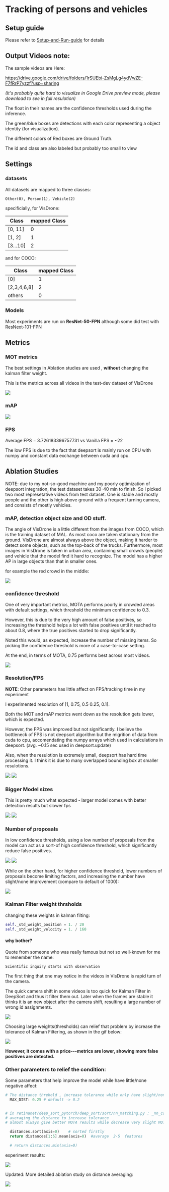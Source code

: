 # Tracking of persons and vehicles

## Setup guide

Please refer to [Setup-and-Run-guide](./PVT/README.md) for details


## Output Videos note:

The sample videos are Here:


https://drive.google.com/drive/folders/1rSUEbi-ZsMgLg4ydVwZE-F7fRrP7yzzf?usp=sharing

_(It's probably quite hard to visualize in Google Drive preview mode, please download to see in full resulotion)_

The float in their names are the confidence thresholds used during the inference.

The green/blue boxes are detections with each color representing a object identity (for visualization).

The different colors of Red boxes are Ground Truth.

The id and class are also labeled but probably too small to view


## Settings

### datasets

All datasets are mapped to three classes:

```
Other(0), Person(1), Vehicle(2)
```

specificially, for VisDrone:

Class | mapped Class
--- | --- 
[0, 11] | 0 
[1, 2] | 1
[3...10] | 2


and for COCO:

Class | mapped Class
--- | --- 
[0] | 1
[2,3,4,6,8] | 2
others | 0

### Models

Most experiments are run on **ResNet-50-FPN** although some did test with ResNext-101-FPN


## Metrics

### MOT metrics

The best settings in Ablation studies are used , **without** changing the kalman filter weight. 


This is the metrics across all videos in the test-dev dataset of VisDrone


![](./docs/metric-results.png)

### mAP

![](./docs/mAP.png)


### FPS
Average FPS = 3.726183396757731
vs
Vanilla FPS = ~22

The low FPS is due to the fact that deepsort is mainly run on CPU with numpy and constant data exchange between cuda and cpu. 



## Ablation Studies

NOTE: due to my not-so-good machine and my poorly optimization of deepsort integration, the test dataset takes 30-40 min to finish. So I picked two most represetative videos from test dataset. One is stable and mostly people and the other is high above ground with a frequent turning camera, and consists of mostly vehicles.


### mAP, detection object size and OD stuff.

The angle of VisDrone is a little different from the images from COCO, which is the training dataset of MAL. As most coco are taken stationary from the ground. VisDrone are almost always above the object, making it harder to detect some objects, such as the top-back of the trucks. Furthermore, most images in VisDrone is taken in urban area, containing small crowds (people) and vehicle that the model find it hard to recognize. The model has a higher AP in large objects than that in smaller ones.

for example the red crowd in the middle:

![](./docs/mAP-example.jpg)




### confidence threshold

One of very important metrics, MOTA performs poorly in crowded areas with default settings, which threshold the minimum confidence to 0.3.

However, this is due to the very high amount of false positives, so increasing the threshold helps a lot with false positives until it reached to about 0.8, where the true positives started to drop significantly.

Noted this would, as expected, increase the number of missing items. So picking the confidence threshold is more of a case-to-case setting.

At the end, in terms of MOTA, 0.75 performs best across most videos.


![](./docs/conf-threshold.png)


### Resolution/FPS


**NOTE**: Other parameters has little affect on FPS/tracking time in my experiment

I experimented resolution of [1, 0.75, 0.5 0.25, 0.1]. 

Both the MOT and mAP metrics went down as the resolution gets lower, which is expected.

 However, the FPS was improved but not significantly. I believe the bottleneck of FPS is not deepsort algorithm but the migrition of data from cuda to cpu,  accomendating the numpy arrays which used in calculations in deepsort. (avg. ~0.15 sec used in deepsort.update)

 Also, when the resulotion is extremely small, deepsort has hard time processing it. I think it is due to many overlapped bounding box at smaller resulotions.

![](./docs/legend.png)
![](./docs/resulotions.png)


### Bigger Model sizes

This is pretty much what expected - larger model comes with better detection results but slower fps

![](./docs/legend.png)
![](./docs/X-101.png)

### Number of proposals

In low confidence thresholds, using a low number of proposals from the model can act as a sort-of high confidence threshold, which significantly reduce false positives.

![](./docs/legend.png)
![](docs/proposals-0.3.png)

While on the other hand, for higher confidence threshold, lower numbers of proposals become limiting factors, and increasing the number have slight/none improvement (compare to default of 1000):

![](docs/proposals-0.7-8.png)



### Kalman Filter weight thrsholds

changing these weights in kalman filting:

```python
self._std_weight_position = 1. / 20
self._std_weight_velocity = 1. / 160
```

#### why bother?

Quote from someone who was really famous but not so well-known for me to remember the name:
```
Scientific inquiry starts with observation
```


The first thing that one may notice in the videos in VisDrone is rapid turn of the camera.

The quick camera shift in some videos is too quick for Kalman Filter in DeepSort and thus it filter them out. Later when the frames are stable it thinks it is an new object after the camera shift, resulting a large number of wrong id assignments.

![](./docs/cameraShift.gif)


Choosing large weights(thresholds) can relief that problem by increase the tolerance of Kalman Filtering, as shown in the gif below:


![](./docs/stable-ID.gif)

**However, it comes with a price---metrics are lower, showing more false positives are detected.**


### Other parameters to relief the condition:


Some parameters that help improve the model while have little/none negative affect:

```python
# The distance threhold , increase tolerance while only have slight/none impact on the metrics
  MAX_DIST: 0.25 # default -> 0.2


# in retinanet/deep_sort_pytorch/deep_sort/sort/nn_matching.py : _nn_cosine_distance ()
# averaging the distance to increase tolerance
# almost always give better MOTA results while decrease very slight MOTP

  distances.sort(axis=0)    # sorted firstly
  return distances[1:5].mean(axis=0)  #average  2-5  features

  # return distances.min(axis=0)

```

experiment results:

![](./docs/num_DIST+weights.png)


Updated: More detailed ablation study on distance averaging:

![](./docs/distance.png)
